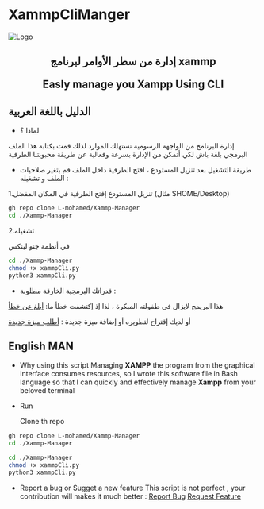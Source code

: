 # XammpCliManger

<img src="https://github.com/X00Byte/Xammp-manager/blob/main/repo_background.png" alt="Logo">
<div align="center">
<h2>
<p>
    إدارة من سطر الأوامر لبرنامج xammp

</p>  
Easly manage you Xampp Using CLI
</h2>
</div>


## الدليل باللغة العربية
- لماذا ؟

إدارة البرنامج من الواجهة الرسومية تستهلك الموارد لذلك قمت بكتابة هذا الملف البرمجي بلغة باش لكي أتمكن من الإدارة بسرعة وفعالية عن طريقة محبوبتنا الطرفية
- طريقة التشغيل
بعد تنزيل المستودع ، افتح الطرفية داخل الملف قم بتغير صلاحيات الملف و تشغيله :

1.تنزيل المستودع
إفتح الطرفية في المكان المفضل (مثال $HOME/Desktop)

```bash
gh repo clone L-mohamed/Xammp-Manager
cd ./Xammp-Manager
```
2.تشغيله

في أنظمة جنو لينكس

```bash
cd ./Xammp-Manager
chmod +x xammpCli.py
python3 xammpCli.py
```

- قدراتك البرمجية الخارقة مطلوبة :
  
<div align="left">
    هذا البريمج لايزال في طفولته المبكرة ، لذا إذ إكتشفت خطأ ما:
   <a href="https://github.com/X00Byte/XammpCliManger/issues">أبلغ عن خطأ</a>
                                                                                           

   أو لديك إقتراح لتطويره أو إضافة ميزة جديدة :
  <a href="https://github.com/X00Byte/XammpCliManger/issues">أطلب ميزة جديدة</a>

</div>                                                                                       
      
## English MAN 
- Why using this script
Managing **XAMPP** the program from the graphical interface consumes resources, so I wrote this software file in Bash language so that I can quickly and effectively manage **Xampp** from your beloved terminal 
- Run

  Clone th repo
```bash
gh repo clone L-mohamed/Xammp-Manager
cd ./Xammp-Manager
```

```bash
cd ./Xammp-Manager
chmod +x xammpCli.py
python3 xammpCli.py
```

- Report a bug or Sugget a new feature
This script is not perfect , your contribution will makes it much better : 
  <a href="https://github.com/X00Byte/XammpCliManger/issues">Report Bug</a>
  <a href="https://github.com/X00Byte/XammpCliManger/issues">Request Feature</a>

